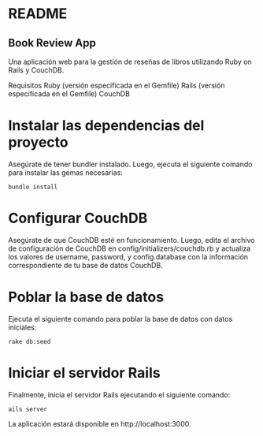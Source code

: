 # README

## Book Review App
Una aplicación web para la gestión de reseñas de libros utilizando Ruby on Rails y CouchDB.

Requisitos
Ruby (versión especificada en el Gemfile)
Rails (versión especificada en el Gemfile)
CouchDB


# Instalar las dependencias del proyecto

Asegúrate de tener bundler instalado. Luego, ejecuta el siguiente comando para instalar las gemas necesarias:

```bundle install```


# Configurar CouchDB

Asegúrate de que CouchDB esté en funcionamiento. Luego, edita el archivo de configuración de CouchDB en config/initializers/couchdb.rb y actualiza los valores de username, password, y config.database con la información correspondiente de tu base de datos CouchDB.


# Poblar la base de datos

Ejecuta el siguiente comando para poblar la base de datos con datos iniciales:

```rake db:seed```



# Iniciar el servidor Rails

Finalmente, inicia el servidor Rails ejecutando el siguiente comando:

```ails server```

La aplicación estará disponible en http://localhost:3000.
